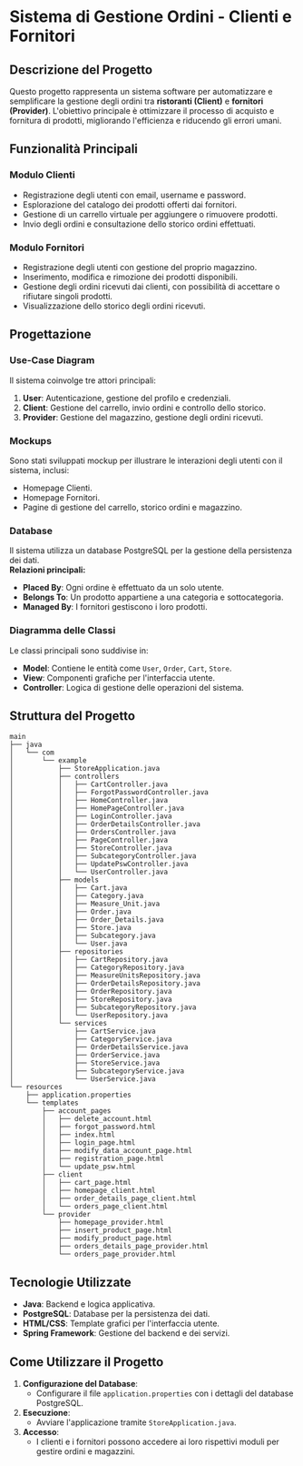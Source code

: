 # Sistema di Gestione Ordini - Clienti e Fornitori

## Descrizione del Progetto
Questo progetto rappresenta un sistema software per automatizzare e semplificare la gestione degli ordini tra **ristoranti (Client)** e **fornitori (Provider)**. L'obiettivo principale è ottimizzare il processo di acquisto e fornitura di prodotti, migliorando l'efficienza e riducendo gli errori umani.

## Funzionalità Principali

### Modulo Clienti
- Registrazione degli utenti con email, username e password.
- Esplorazione del catalogo dei prodotti offerti dai fornitori.
- Gestione di un carrello virtuale per aggiungere o rimuovere prodotti.
- Invio degli ordini e consultazione dello storico ordini effettuati.

### Modulo Fornitori
- Registrazione degli utenti con gestione del proprio magazzino.
- Inserimento, modifica e rimozione dei prodotti disponibili.
- Gestione degli ordini ricevuti dai clienti, con possibilità di accettare o rifiutare singoli prodotti.
- Visualizzazione dello storico degli ordini ricevuti.

## Progettazione

### Use-Case Diagram
Il sistema coinvolge tre attori principali:
1. **User**: Autenticazione, gestione del profilo e credenziali.
2. **Client**: Gestione del carrello, invio ordini e controllo dello storico.
3. **Provider**: Gestione del magazzino, gestione degli ordini ricevuti.

### Mockups
Sono stati sviluppati mockup per illustrare le interazioni degli utenti con il sistema, inclusi:
- Homepage Clienti.
- Homepage Fornitori.
- Pagine di gestione del carrello, storico ordini e magazzino.

### Database
Il sistema utilizza un database PostgreSQL per la gestione della persistenza dei dati.  
**Relazioni principali:**
- **Placed By**: Ogni ordine è effettuato da un solo utente.
- **Belongs To**: Un prodotto appartiene a una categoria e sottocategoria.
- **Managed By**: I fornitori gestiscono i loro prodotti.

### Diagramma delle Classi
Le classi principali sono suddivise in:
- **Model**: Contiene le entità come `User`, `Order`, `Cart`, `Store`.
- **View**: Componenti grafiche per l'interfaccia utente.
- **Controller**: Logica di gestione delle operazioni del sistema.

## Struttura del Progetto


```plaintext
main
├── java
│   └── com
│       └── example
│           ├── StoreApplication.java
│           ├── controllers
│           │   ├── CartController.java
│           │   ├── ForgotPasswordController.java
│           │   ├── HomeController.java
│           │   ├── HomePageController.java
│           │   ├── LoginController.java
│           │   ├── OrderDetailsController.java
│           │   ├── OrdersController.java
│           │   ├── PageController.java
│           │   ├── StoreController.java
│           │   ├── SubcategoryController.java
│           │   ├── UpdatePswController.java
│           │   └── UserController.java
│           ├── models
│           │   ├── Cart.java
│           │   ├── Category.java
│           │   ├── Measure_Unit.java
│           │   ├── Order.java
│           │   ├── Order_Details.java
│           │   ├── Store.java
│           │   ├── Subcategory.java
│           │   └── User.java
│           ├── repositories
│           │   ├── CartRepository.java
│           │   ├── CategoryRepository.java
│           │   ├── MeasureUnitsRepository.java
│           │   ├── OrderDetailsRepository.java
│           │   ├── OrderRepository.java
│           │   ├── StoreRepository.java
│           │   ├── SubcategoryRepository.java
│           │   └── UserRepository.java
│           └── services
│               ├── CartService.java
│               ├── CategoryService.java
│               ├── OrderDetailsService.java
│               ├── OrderService.java
│               ├── StoreService.java
│               ├── SubcategoryService.java
│               └── UserService.java
└── resources
    ├── application.properties
    └── templates
        ├── account_pages
        │   ├── delete_account.html
        │   ├── forgot_password.html
        │   ├── index.html
        │   ├── login_page.html
        │   ├── modify_data_account_page.html
        │   ├── registration_page.html
        │   └── update_psw.html
        ├── client
        │   ├── cart_page.html
        │   ├── homepage_client.html
        │   ├── order_details_page_client.html
        │   └── orders_page_client.html
        └── provider
            ├── homepage_provider.html
            ├── insert_product_page.html
            ├── modify_product_page.html
            ├── orders_details_page_provider.html
            └── orders_page_provider.html
```


## Tecnologie Utilizzate
- **Java**: Backend e logica applicativa.
- **PostgreSQL**: Database per la persistenza dei dati.
- **HTML/CSS**: Template grafici per l'interfaccia utente.
- **Spring Framework**: Gestione del backend e dei servizi.

## Come Utilizzare il Progetto
1. **Configurazione del Database**:
   - Configurare il file `application.properties` con i dettagli del database PostgreSQL.
2. **Esecuzione**:
   - Avviare l'applicazione tramite `StoreApplication.java`.
3. **Accesso**:
   - I clienti e i fornitori possono accedere ai loro rispettivi moduli per gestire ordini e magazzini.
